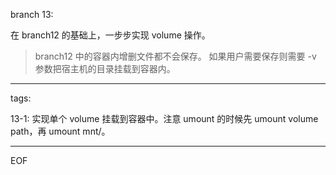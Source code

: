 branch 13:

在 branch12 的基础上，一步步实现 volume 操作。

> branch12 中的容器内增删文件都不会保存。
> 如果用户需要保存则需要 -v 参数把宿主机的目录挂载到容器内。

---

tags:

13-1:
实现单个 volume 挂载到容器中。注意 umount 的时候先 umount volume path，再 umount mnt/。


---

EOF
